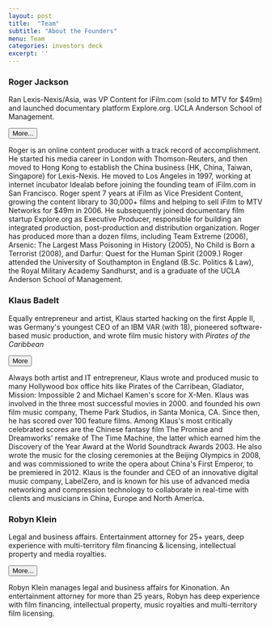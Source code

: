 ```yaml
---
layout: post
title:  "Team"
subtitle: "About the Founders"
menu: Team
categories: investors deck
excerpt: ''
---
```

<div class="col-lg-4">
  <h3>Roger Jackson</h3>
  <p class="lead">
    Ran Lexis-Nexis/Asia, was VP Content for iFilm.com (sold to MTV for $49m) and launched documentary platform Explore.org. UCLA Anderson School of Management.
  </p>
  <button type="button" class="btn btn-default" data-toggle="collapse" data-target="#roger">
    More...
  </button>
  <p id="roger" class="collapse">Roger is an online content producer with a track record of accomplishment.  He started his media career in London with Thomson-Reuters, and then moved to Hong Kong to establish the China business (HK, China, Taiwan, Singapore) for Lexis-Nexis.  He moved to Los Angeles in 1997, working at internet incubator Idealab before joining the founding team of iFilm.com in San Francisco.  Roger spent 7 years at iFilm as Vice President Content, growing the content library to 30,000+ films and helping to sell iFilm to MTV Networks for $49m in 2006.  He subsequently joined documentary film startup Explore.org as Executive Producer, responsible for building an integrated production, post-production and distribution organization.  Roger has produced more than a dozen films, including Team Extreme (2006), Arsenic: The Largest Mass Poisoning in History (2005), No Child is Born a Terrorist (2008), and Darfur: Quest for the Human Spirit (2009.) Roger attended the University of Southampton in England (B.Sc. Politics & Law), the Royal Military Academy Sandhurst, and is a graduate of the UCLA Anderson School of Management.</p>
</div>

<div class="col-lg-4">
  <h3>Klaus Badelt</h3>
  <p class="lead">
    Equally entrepreneur and artist, Klaus started hacking on the first Apple II, was Germany's youngest CEO of an IBM VAR (with 18), pioneered software-based music production, and wrote film music history with <em>Pirates of the Caribbean</em>
  </p>
  <button type="button" class="btn btn-default" data-toggle="collapse" data-target="#klaus">
    More
  </button>
  <p id="klaus" class="collapse">Always both artist and IT entrepreneur, Klaus wrote and produced music to many Hollywood box office hits like Pirates of the Carribean, Gladiator, Mission: Impossible 2 and Michael Kamen's score for X-Men. Klaus was involved in the three most successful movies in 2000. and founded his own film music company, Theme Park Studios, in Santa Monica, CA. Since then, he has scored over 100 feature films. Among Klaus's most critically celebrated scores are the Chinese fantasy film The Promise and Dreamworks' remake of The Time Machine, the latter which earned him the Discovery of the Year Award at the World Soundtrack Awards 2003. He also wrote the music for the closing ceremonies at the Beijing Olympics in 2008, and was commissioned to write the opera about China's First Emperor, to be premiered in 2012.  Klaus is the founder and CEO of an innovative digital music company, LabelZero, and is known for his use of advanced media networking and compression technology to collaborate in real-time with clients and musicians in China, Europe and North America.</p>
</div>

<div class="col-lg-4">
  <h3>Robyn Klein</h3>
  <p class="lead">
    Legal and business affairs. Entertainment attorney for 25+ years, deep experience with multi-territory film financing & licensing, intellectual property and media royalties.
  </p>
  <button type="button" class="btn btn-default" data-toggle="collapse" data-target="#robyn">
    More...
  </button>
  <p id="robyn" class="collapse">Robyn Klein manages legal and business affairs for Kinonation.  An entertainment attorney for more than 25 years, Robyn has deep experience with film financing, intellectual property, music royalties and multi-territory film licensing.</p>
</div>
